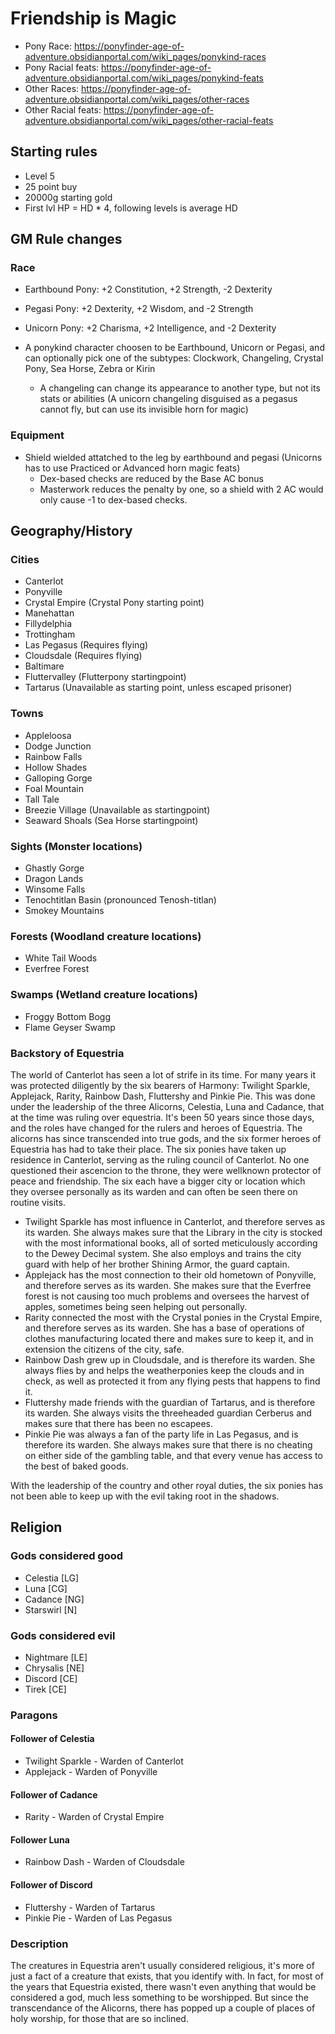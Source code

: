 # Friendship is Magic

* Pony Race:  https://ponyfinder-age-of-adventure.obsidianportal.com/wiki_pages/ponykind-races
* Pony Racial feats: https://ponyfinder-age-of-adventure.obsidianportal.com/wiki_pages/ponykind-feats
* Other Races: https://ponyfinder-age-of-adventure.obsidianportal.com/wiki_pages/other-races
* Other Racial feats: https://ponyfinder-age-of-adventure.obsidianportal.com/wiki_pages/other-racial-feats

## Starting rules
* Level 5
* 25 point buy
* 20000g starting gold
* First lvl HP = HD * 4, following levels is average HD

## GM Rule changes
### Race
* Earthbound Pony: +2 Constitution, +2 Strength, -2 Dexterity
* Pegasi Pony: +2 Dexterity, +2 Wisdom, and -2 Strength
* Unicorn Pony: +2 Charisma, +2 Intelligence, and -2 Dexterity

* A ponykind character choosen to be Earthbound, Unicorn or Pegasi, and can optionally pick one of the subtypes: Clockwork, Changeling, Crystal Pony, Sea Horse, Zebra or Kirin
  * A changeling can change its appearance to another type, but not its stats or abilities (A unicorn changeling disguised as a pegasus cannot fly, but can use its invisible horn for magic)

### Equipment
* Shield wielded attatched to the leg by earthbound and pegasi (Unicorns has to use Practiced or Advanced horn magic feats)
  * Dex-based checks are reduced by the Base AC bonus
  * Masterwork reduces the penalty by one, so a shield with 2 AC would only cause -1 to dex-based checks.

## Geography/History
### Cities
* Canterlot
* Ponyville
* Crystal Empire (Crystal Pony starting point)
* Manehattan
* Fillydelphia
* Trottingham
* Las Pegasus (Requires flying)
* Cloudsdale (Requires flying)
* Baltimare
* Fluttervalley (Flutterpony startingpoint)
* Tartarus (Unavailable as starting point, unless escaped prisoner)

### Towns
* Appleloosa
* Dodge Junction
* Rainbow Falls
* Hollow Shades
* Galloping Gorge
* Foal Mountain
* Tall Tale
* Breezie Village (Unavailable as startingpoint)
* Seaward Shoals (Sea Horse startingpoint)

### Sights (Monster locations)
* Ghastly Gorge
* Dragon Lands 
* Winsome Falls
* Tenochtitlan Basin (pronounced Tenosh-titlan)
* Smokey Mountains

### Forests (Woodland creature locations)
* White Tail Woods
* Everfree Forest

### Swamps (Wetland creature locations)
* Froggy Bottom Bogg
* Flame Geyser Swamp

### Backstory of Equestria
The world of Canterlot has seen a lot of strife in its time. For many years it was protected diligently by the six bearers of Harmony: Twilight Sparkle, Applejack, Rarity, Rainbow Dash, Fluttershy and Pinkie Pie. This was done under the leadership of the three Alicorns, Celestia, Luna and Cadance, that at the time was ruling over equestria. It's been 50 years since those days, and the roles have changed for the rulers and heroes of Equestria. The alicorns has since transcended into true gods, and the six former heroes of Equestria has had to take their place. The six ponies have taken up residence in Canterlot, serving as the ruling council of Canterlot. No one questioned their ascencion to the throne, they were wellknown protector of peace and friendship. The six each have a bigger city or location which they oversee personally as its warden and can often be seen there on routine visits. 

* Twilight Sparkle has most influence in Canterlot, and therefore serves as its warden. She always makes sure that the Library in the city is stocked with the most informational books, all of sorted meticulously according to the Dewey Decimal system. She also employs and trains the city guard with help of her brother Shining Armor, the guard captain.
* Applejack has the most connection to their old hometown of Ponyville, and therefore serves as its warden. She makes sure that the Everfree forest is not causing too much problems and oversees the harvest of apples, sometimes being seen helping out personally.
* Rarity connected the most with the Crystal ponies in the Crystal Empire, and therefore serves as its warden. She has a base of operations of clothes manufacturing located there and makes sure to keep it, and in extension the citizens of the city, safe.
* Rainbow Dash grew up in Cloudsdale, and is therefore its warden. She always flies by and helps the weatherponies keep the clouds and in check, as well as protected it from any flying pests that happens to find it.
* Fluttershy made friends with the guardian of Tartarus, and is therefore its warden. She always visits the threeheaded guardian Cerberus and makes sure that there has been no escapees.
* Pinkie Pie was always a fan of the party life in Las Pegasus, and is therefore its warden. She always makes sure that there is no cheating on either side of the gambling table, and that every venue has access to the best of baked goods.

With the leadership of the country and other royal duties, the six ponies has not been able to keep up with the evil taking root in the shadows. 

## Religion
### Gods considered good
* Celestia [LG]
* Luna [CG]
* Cadance [NG]
* Starswirl [N]

### Gods considered evil
* Nightmare [LE]
* Chrysalis [NE]
* Discord [CE]
* Tirek [CE]

### Paragons
#### Follower of Celestia
* Twilight Sparkle - Warden of Canterlot
* Applejack - Warden of Ponyville

#### Follower of Cadance
* Rarity - Warden of Crystal Empire

#### Follower Luna
* Rainbow Dash - Warden of Cloudsdale

#### Follower of Discord
* Fluttershy - Warden of Tartarus
* Pinkie Pie - Warden of Las Pegasus

### Description
The creatures in Equestria aren't usually considered religious, it's more of just a fact of a creature that exists, that you identify with. In fact, for most of the years that Equestria existed, there wasn't even anything that would be considered a god, much less something to be worshipped. But since the transcendance of the Alicorns, there has popped up a couple of places of holy worship, for those that are so inclined.